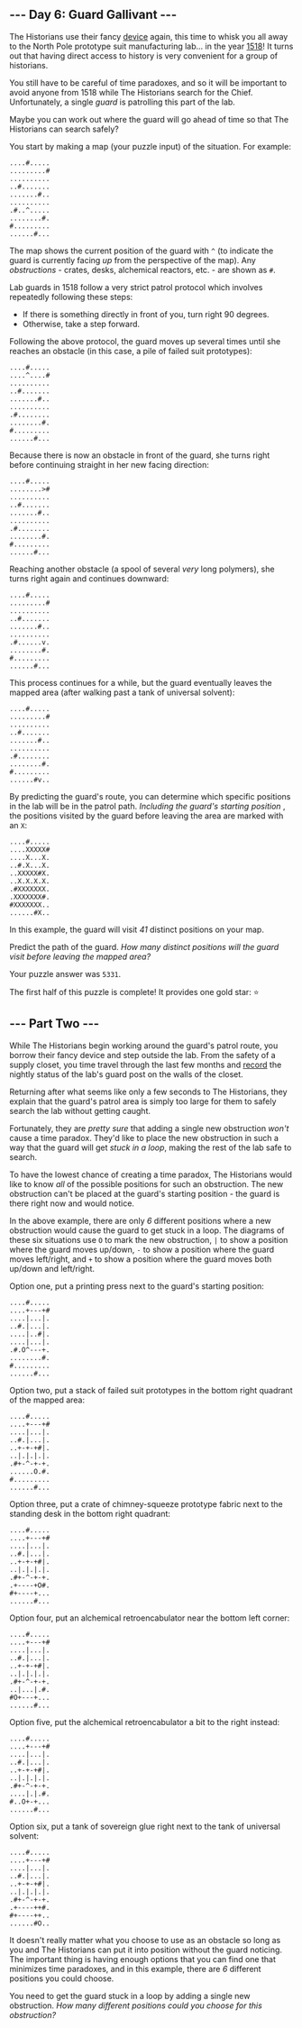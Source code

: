 \--- Day 6: Guard Gallivant ---
------------------------------

The Historians use their fancy [device](4) again, this time to whisk you all away to the North Pole prototype suit manufacturing lab... in the year [1518](/2018/day/5)! It turns out that having direct access to history is very convenient for a group of historians.

You still have to be careful of time paradoxes, and so it will be important to avoid anyone from 1518 while The Historians search for the Chief. Unfortunately, a single *guard* is patrolling this part of the lab.

Maybe you can work out where the guard will go ahead of time so that The Historians can search safely?

You start by making a map (your puzzle input) of the situation. For example:

    ....#.....
    .........#
    ..........
    ..#.......
    .......#..
    ..........
    .#..^.....
    ........#.
    #.........
    ......#...

The map shows the current position of the guard with `^` (to indicate the guard is currently facing *up* from the perspective of the map). Any *obstructions* - crates, desks, alchemical reactors, etc. - are shown as `#`.

Lab guards in 1518 follow a very strict patrol protocol which involves repeatedly following these steps:

* If there is something directly in front of you, turn right 90 degrees.
* Otherwise, take a step forward.

Following the above protocol, the guard moves up several times until she reaches an obstacle (in this case, a pile of failed suit prototypes):

    ....#.....
    ....^....#
    ..........
    ..#.......
    .......#..
    ..........
    .#........
    ........#.
    #.........
    ......#...

Because there is now an obstacle in front of the guard, she turns right before continuing straight in her new facing direction:

    ....#.....
    ........>#
    ..........
    ..#.......
    .......#..
    ..........
    .#........
    ........#.
    #.........
    ......#...

Reaching another obstacle (a spool of several *very* long polymers), she turns right again and continues downward:

    ....#.....
    .........#
    ..........
    ..#.......
    .......#..
    ..........
    .#......v.
    ........#.
    #.........
    ......#...

This process continues for a while, but the guard eventually leaves the mapped area (after walking past a tank of universal solvent):

    ....#.....
    .........#
    ..........
    ..#.......
    .......#..
    ..........
    .#........
    ........#.
    #.........
    ......#v..

By predicting the guard's route, you can determine which specific positions in the lab will be in the patrol path. *Including the guard's starting position* , the positions visited by the guard before leaving the area are marked with an `X`:

    ....#.....
    ....XXXXX#
    ....X...X.
    ..#.X...X.
    ..XXXXX#X.
    ..X.X.X.X.
    .#XXXXXXX.
    .XXXXXXX#.
    #XXXXXXX..
    ......#X..

In this example, the guard will visit *41* distinct positions on your map.

Predict the path of the guard. *How many distinct positions will the guard visit before leaving the mapped area?*

Your puzzle answer was `5331`.

The first half of this puzzle is complete! It provides one gold star: ⭐

--- Part Two ---
-------------------------

While The Historians begin working around the guard's patrol route, you borrow their fancy device and step outside the lab. From the safety of a supply closet, you time travel through the last few months and [record](/2018/day/4) the nightly status of the lab's guard post on the walls of the closet.

Returning after what seems like only a few seconds to The Historians, they explain that the guard's patrol area is simply too large for them to safely search the lab without getting caught.

Fortunately, they are *pretty sure* that adding a single new obstruction *won't* cause a time paradox. They'd like to place the new obstruction in such a way that the guard will get *stuck in a loop*, making the rest of the lab safe to search.

To have the lowest chance of creating a time paradox, The Historians would like to know *all* of the possible positions for such an obstruction. The new obstruction can't be placed at the guard's starting position - the guard is there right now and would notice.

In the above example, there are only *6* different positions where a new obstruction would cause the guard to get stuck in a loop. The diagrams of these six situations use `O` to mark the new obstruction, `|` to show a position where the guard moves up/down, `-` to show a position where the guard moves left/right, and `+` to show a position where the guard moves both up/down and left/right.

Option one, put a printing press next to the guard's starting position:

    ....#.....
    ....+---+#
    ....|...|.
    ..#.|...|.
    ....|..#|.
    ....|...|.
    .#.O^---+.
    ........#.
    #.........
    ......#...

Option two, put a stack of failed suit prototypes in the bottom right quadrant of the mapped area:


    ....#.....
    ....+---+#
    ....|...|.
    ..#.|...|.
    ..+-+-+#|.
    ..|.|.|.|.
    .#+-^-+-+.
    ......O.#.
    #.........
    ......#...

Option three, put a crate of chimney-squeeze prototype fabric next to the standing desk in the bottom right quadrant:

    ....#.....
    ....+---+#
    ....|...|.
    ..#.|...|.
    ..+-+-+#|.
    ..|.|.|.|.
    .#+-^-+-+.
    .+----+O#.
    #+----+...
    ......#...

Option four, put an alchemical retroencabulator near the bottom left corner:

    ....#.....
    ....+---+#
    ....|...|.
    ..#.|...|.
    ..+-+-+#|.
    ..|.|.|.|.
    .#+-^-+-+.
    ..|...|.#.
    #O+---+...
    ......#...

Option five, put the alchemical retroencabulator a bit to the right instead:

    ....#.....
    ....+---+#
    ....|...|.
    ..#.|...|.
    ..+-+-+#|.
    ..|.|.|.|.
    .#+-^-+-+.
    ....|.|.#.
    #..O+-+...
    ......#...

Option six, put a tank of sovereign glue right next to the tank of universal solvent:

    ....#.....
    ....+---+#
    ....|...|.
    ..#.|...|.
    ..+-+-+#|.
    ..|.|.|.|.
    .#+-^-+-+.
    .+----++#.
    #+----++..
    ......#O..

It doesn't really matter what you choose to use as an obstacle so long as you and The Historians can put it into position without the guard noticing. The important thing is having enough options that you can find one that minimizes time paradoxes, and in this example, there are *6* different positions you could choose.

You need to get the guard stuck in a loop by adding a single new obstruction. *How many different positions could you choose for this obstruction?*